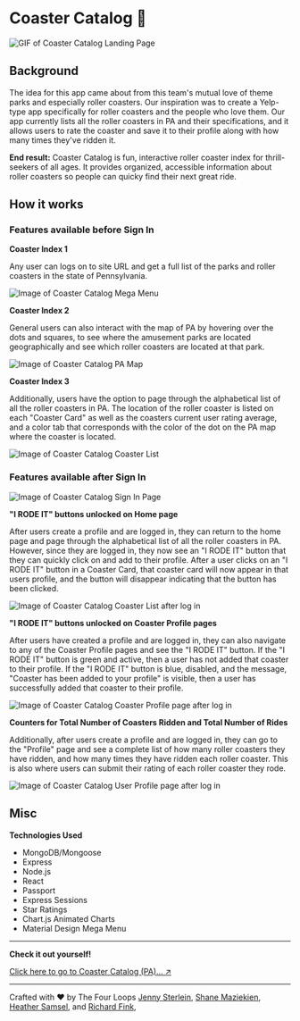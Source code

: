 # Coaster Catalog :roller_coaster:

![GIF of Coaster Catalog Landing Page](https://github.com/ShaneWTP/Coaster-Catalog/blob/master/client/public/images/cc-screen-4.gif?raw=true)

## Background

The idea for this app came about from this team's mutual love of theme parks and especially roller coasters. Our inspiration was to create a Yelp-type app specifically for roller coasters and the people who love them. Our app currently lists all the roller coasters in PA and their specifications, and it allows users to rate the coaster and save it to their profile along with how many times they've ridden it. 

**End result:** Coaster Catalog is fun, interactive roller coaster index for thrill-seekers of all ages. It provides organized, accessible information about roller coasters so people can quicky find their next great ride.


## How it works

### Features available before Sign In

**Coaster Index 1**

Any user can logs on to site URL and get a full list of the parks and roller coasters in the state of Pennsylvania.

![Image of Coaster Catalog Mega Menu](https://raw.githubusercontent.com/ShaneWTP/Coaster-Catalog/master/client/public/images/readme-images/mega-menu.png)


**Coaster Index 2**

General users can also interact with the map of PA by hovering over the dots and squares, to see where the amusement parks are located geographically and see which roller coasters are located at that park. 

![Image of Coaster Catalog PA Map](https://raw.githubusercontent.com/ShaneWTP/Coaster-Catalog/master/client/public/images/readme-images/pa-map.png)


**Coaster Index 3**

Additionally, users have the option to page through the alphabetical list of all the roller coasters in PA. The location of the roller coaster is listed on each "Coaster Card" as well as the coasters current user rating average, and a color tab that corresponds with the color of the dot on the PA map where the coaster is located.

![Image of Coaster Catalog Coaster List](https://raw.githubusercontent.com/ShaneWTP/Coaster-Catalog/master/client/public/images/readme-images/coaster-list-pre-sign-in.png)


### Features available after Sign In

![Image of Coaster Catalog Sign In Page](https://raw.githubusercontent.com/ShaneWTP/Coaster-Catalog/master/client/public/images/readme-images/sign-in-page.png)

**"I RODE IT" buttons unlocked on Home page**

After users create a profile and are logged in, they can return to the home page and page through the alphabetical list of all the roller coasters in PA. However, since they are logged in, they now see an "I RODE IT" button that they can quickly click on and add to their profile. After a user clicks on an "I RODE IT" button in a Coaster Card, that coaster card will now appear in that users profile, and the button will disappear indicating that the button has been clicked.

![Image of Coaster Catalog Coaster List after log in](https://raw.githubusercontent.com/ShaneWTP/Coaster-Catalog/master/client/public/images/readme-images/coaster-list-post-sign-in.png)


**"I RODE IT" buttons unlocked on Coaster Profile pages**

After users have created a profile and are logged in, they can also navigate to any of the Coaster Profile pages and see the "I RODE IT" button. If the "I RODE IT" button is green and active, then a user has not added that coaster to their profile. If the "I RODE IT" button is blue, disabled, and the message, "Coaster has been added to your profile" is visible, then a user has successfully added that coaster to their profile.

![Image of Coaster Catalog Coaster Profile page after log in](https://raw.githubusercontent.com/ShaneWTP/Coaster-Catalog/master/client/public/images/readme-images/coaster-profil-post-sign-in.png)


**Counters for Total Number of Coasters Ridden and Total Number of Rides**

Additionally, after users create a profile and are logged in, they can go to the "Profile" page and see a complete list of how many roller coasters they have ridden, and how many times they have ridden each roller coaster. This is also where users can submit their rating of each roller coaster they rode.

![Image of Coaster Catalog User Profile page after log in](https://raw.githubusercontent.com/ShaneWTP/Coaster-Catalog/master/client/public/images/readme-images/sign-in-page.png)


## Misc

**Technologies Used**

* MongoDB/Mongoose 
* Express
* Node.js
* React
* Passport
* Express Sessions
* Star Ratings
* Chart.js Animated Charts
* Material Design Mega Menu


---

**Check it out yourself!**

[Click here to go to Coaster Catalog (PA)... :arrow_upper_right:](https://coaster-catalog.herokuapp.com/) 

---


Crafted with :heart: by The Four Loops [Jenny Sterlein](https://github.com/jenerationx), [Shane Maziekien](https://github.com/ShaneWTP), [Heather Samsel](https://github.com/savycodr), and [Richard Fink](https://github.com/swissfink), 

